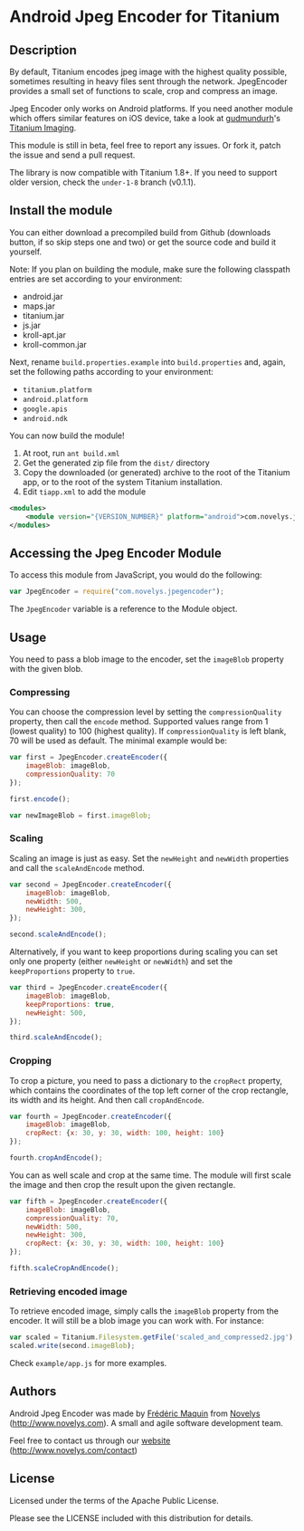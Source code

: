 
# Android Jpeg Encoder for Titanium

## Description

By default, Titanium encodes jpeg image with the highest quality possible, sometimes resulting in heavy files sent through the network. JpegEncoder provides a small set of functions to scale, crop and compress an image.

Jpeg Encoder only works on Android platforms. If you need another module which offers similar features on iOS device, take a look at [gudmundurh](https://github.com/gudmundurh)'s [Titanium Imaging](https://github.com/gudmundurh/titanium-imaging).

This module is still in beta, feel free to report any issues. Or fork it, patch the issue and send a pull request.

The library is now compatible with Titanium 1.8+. If you need to support older version, check the `under-1-8` branch (v0.1.1).

## Install the module

You can either download a precompiled build from Github (downloads button, if so skip steps one and two) or get the source code and build it yourself.

Note: If you plan on building the module, make sure the following classpath entries are set according to your environment:

* android.jar
* maps.jar
* titanium.jar
* js.jar
* kroll-apt.jar
* kroll-common.jar

Next, rename `build.properties.example` into `build.properties` and, again, set the following paths according to your environment:

* `titanium.platform`
* `android.platform`
* `google.apis`
* `android.ndk`

You can now build the module!

1. At root, run `ant build.xml`
2. Get the generated zip file from the `dist/` directory
3. Copy the downloaded (or generated) archive to the root of the Titanium app, or to the root of the system Titanium installation.
4. Edit `tiapp.xml` to add the module

```xml
<modules>
    <module version="{VERSION_NUMBER}" platform="android">com.novelys.jpegencoder</module>
</modules>
```

## Accessing the Jpeg Encoder Module

To access this module from JavaScript, you would do the following:

```javascript
var JpegEncoder = require("com.novelys.jpegencoder");
```

The `JpegEncoder` variable is a reference to the Module object.	


## Usage

You need to pass a blob image to the encoder, set the `imageBlob` property with the given blob.

### Compressing

You can choose the compression level by setting the `compressionQuality` property, then call the `encode` method. Supported values range from 1 (lowest quality) to 100 (highest quality). If `compressionQuality` is left blank, 70 will be used as default. The minimal example would be:

```javascript
var first = JpegEncoder.createEncoder({
	imageBlob: imageBlob,
	compressionQuality: 70
});

first.encode();

var newImageBlob = first.imageBlob;
```

### Scaling

Scaling an image is just as easy. Set the `newHeight` and `newWidth` properties and call the `scaleAndEncode` method.

```javascript
var second = JpegEncoder.createEncoder({
	imageBlob: imageBlob,
	newWidth: 500,
	newHeight: 300,
});

second.scaleAndEncode();
```

Alternatively, if you want to keep proportions during scaling you can set only one property (either `newHeight` or `newWidth`) and set the `keepProportions` property to `true`.

```javascript
var third = JpegEncoder.createEncoder({
	imageBlob: imageBlob,
	keepProportions: true,
	newHeight: 500,
});

third.scaleAndEncode();
```

### Cropping

To crop a picture, you need to pass a dictionary to the `cropRect` property, which contains the coordinates of the top left corner of the crop rectangle, its width and its height. And then call `cropAndEncode`.

```javascript
var fourth = JpegEncoder.createEncoder({
	imageBlob: imageBlob,
	cropRect: {x: 30, y: 30, width: 100, height: 100}
});

fourth.cropAndEncode();
```

You can as well scale and crop at the same time. The module will first scale the image and then crop the result upon the given rectangle.

```javascript
var fifth = JpegEncoder.createEncoder({
	imageBlob: imageBlob,
	compressionQuality: 70,
	newWidth: 500,
	newHeight: 300,
	cropRect: {x: 30, y: 30, width: 100, height: 100}
});

fifth.scaleCropAndEncode();
```

### Retrieving encoded image

To retrieve encoded image, simply calls the `imageBlob` property from the encoder. It will still be a blob image you can work with. For instance: 

```javascript
var scaled = Titanium.Filesystem.getFile('scaled_and_compressed2.jpg');
scaled.write(second.imageBlob);
```

Check `example/app.js` for more examples.

## Authors

Android Jpeg Encoder was made by [Frédéric Maquin](http://www.fredericmaquin.com) from [Novelys](http://www.novelys.com) (http://www.novelys.com). A small and agile software development team.

Feel free to contact us through our [website](http://www.novelys.com/contact) (http://www.novelys.com/contact)

## License

Licensed under the terms of the Apache Public License.

Please see the LICENSE included with this distribution for details.
